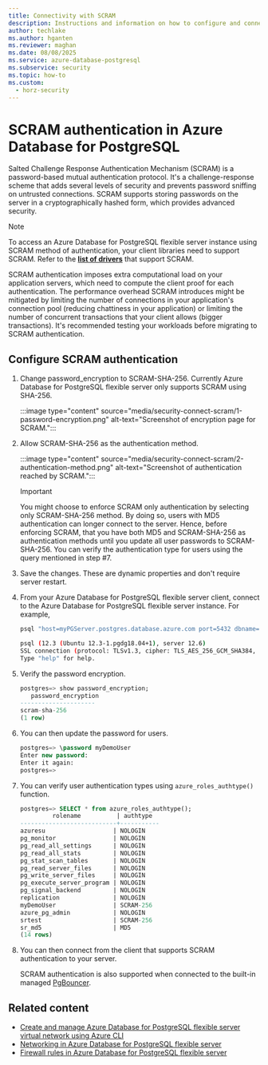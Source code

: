 ```yaml
---
title: Connectivity with SCRAM
description: Instructions and information on how to configure and connect using SCRAM in Azure Database for PostgreSQL flexible server.
author: techlake
ms.author: hganten
ms.reviewer: maghan
ms.date: 08/08/2025
ms.service: azure-database-postgresql
ms.subservice: security
ms.topic: how-to
ms.custom:
  - horz-security
---
```


# SCRAM authentication in Azure Database for PostgreSQL

Salted Challenge Response Authentication Mechanism (SCRAM) is a password-based mutual authentication protocol. It's a challenge-response scheme that adds several levels of security and prevents password sniffing on untrusted connections. SCRAM supports storing passwords on the server in a cryptographically hashed form, which provides advanced security.

> [!NOTE]  
> To access an Azure Database for PostgreSQL flexible server instance using SCRAM method of authentication, your client libraries need to support SCRAM. Refer to the **[list of drivers](https://wiki.postgresql.org/wiki/List_of_drivers)** that support SCRAM.

SCRAM authentication imposes extra computational load on your application servers, which need to compute the client proof for each authentication. The performance overhead SCRAM introduces might be mitigated by limiting the number of connections in your application's connection pool (reducing chattiness in your application) or limiting the number of concurrent transactions that your client allows (bigger transactions). It's recommended testing your workloads before migrating to SCRAM authentication.

## Configure SCRAM authentication

1. Change password_encryption to SCRAM-SHA-256. Currently Azure Database for PostgreSQL flexible server only supports SCRAM using SHA-256.

    :::image type="content" source="media/security-connect-scram/1-password-encryption.png" alt-text="Screenshot of encryption page for SCRAM.":::

1. Allow SCRAM-SHA-256 as the authentication method.

    :::image type="content" source="media/security-connect-scram/2-authentication-method.png" alt-text="Screenshot of authentication reached by SCRAM.":::

    > [!IMPORTANT]
    > You might choose to enforce SCRAM only authentication by selecting only SCRAM-SHA-256 method. By doing so, users with MD5 authentication can longer connect to the server. Hence, before enforcing SCRAM, that you have both MD5 and SCRAM-SHA-256 as authentication methods until you update all user passwords to SCRAM-SHA-256. You can verify the authentication type for users using the query mentioned in step #7.

1. Save the changes. These are dynamic properties and don't require server restart.

1. From your Azure Database for PostgreSQL flexible server client, connect to the Azure Database for PostgreSQL flexible server instance. For example,

    ```bash
    psql "host=myPGServer.postgres.database.azure.com port=5432 dbname=postgres user=myDemoUser password=<password> sslmode=require"

    psql (12.3 (Ubuntu 12.3-1.pgdg18.04+1), server 12.6)
    SSL connection (protocol: TLSv1.3, cipher: TLS_AES_256_GCM_SHA384, bits: 256, compression: off)
    Type "help" for help.
    ```

1. Verify the password encryption.

    ```sql
    postgres=> show password_encryption;
       password_encryption
    ---------------------
    scram-sha-256
    (1 row)
    ```

1. You can then update the password for users.

    ```sql
    postgres=> \password myDemoUser
    Enter new password:
    Enter it again:
    postgres=>
    ```

1. You can verify user authentication types using `azure_roles_authtype()` function.

    ```sql
    postgres=> SELECT * from azure_roles_authtype();
             rolename          | authtype
    ---------------------------+-----------
    azuresu                   | NOLOGIN
    pg_monitor                | NOLOGIN
    pg_read_all_settings      | NOLOGIN
    pg_read_all_stats         | NOLOGIN
    pg_stat_scan_tables       | NOLOGIN
    pg_read_server_files      | NOLOGIN
    pg_write_server_files     | NOLOGIN
    pg_execute_server_program | NOLOGIN
    pg_signal_backend         | NOLOGIN
    replication               | NOLOGIN
    myDemoUser                | SCRAM-256
    azure_pg_admin            | NOLOGIN
    srtest                    | SCRAM-256
    sr_md5                    | MD5
    (14 rows)
    ```

1. You can then connect from the client that supports SCRAM authentication to your server.

   SCRAM authentication is also supported when connected to the built-in managed [PgBouncer](concepts-pgbouncer.md).

## Related content

- [Create and manage Azure Database for PostgreSQL flexible server virtual network using Azure CLI](how-to-manage-virtual-network-cli.md)
- [Networking in Azure Database for PostgreSQL flexible server](concepts-networking-private.md)
- [Firewall rules in Azure Database for PostgreSQL flexible server](concepts-networking-public.md#firewall-rules)
